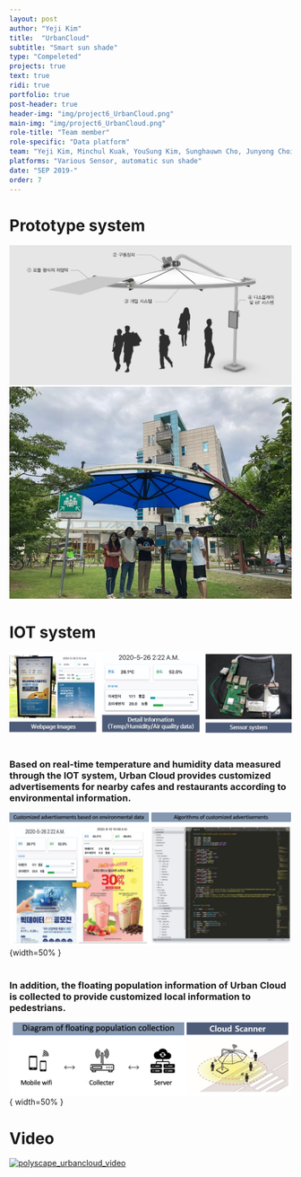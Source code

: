 ```yaml
---
layout: post
author: "Yeji Kim"
title:  "UrbanCloud"
subtitle: "Smart sun shade"
type: "Compeleted"
projects: true
text: true
ridi: true
portfolio: true
post-header: true
header-img: "img/project6_UrbanCloud.png"
main-img: "img/project6_UrbanCloud.png"
role-title: "Team member"
role-specific: "Data platform"
team: "Yeji Kim, Minchul Kuak, YouSung Kim, Sunghauwn Cho, Junyong Choi"
platforms: "Various Sensor, automatic sun shade"
date: "SEP 2019-"
order: 7
---
```


# Prototype system 
![project6_polyscape_img1](img/polyscape_img1.jpg)
![project6_polyscape_final](img/polyscape_final.jpg)

# IOT system 
![project6_polyscape_IOTsystem](img/polyscape_IOTsystem.jpg)
<br><br>
### Based on real-time temperature and humidity data measured through the IOT system, Urban Cloud provides customized advertisements for nearby cafes and restaurants according to environmental information.
![project6_Iot_info](img/project6_Iot_info.png){width=50% }
<br><br>
 ### In addition, the floating population information of Urban Cloud is collected to provide customized local information to pedestrians.
![project6_Iot_info](img/project6_Iot_info2.png){ width=50% }


# Video

[![polyscape_urbancloud_video](http://img.youtube.com/vi/C2xQtuFq1mM/0.jpg)](http://www.youtube.com/watch?v=C2xQtuFq1mM)
